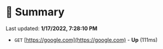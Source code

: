 # 📖 Summary
Last updated: **1/17/2022, 7:28:10 PM**

- `GET` [https://google.com](https://google.com) - **Up** (111ms)
